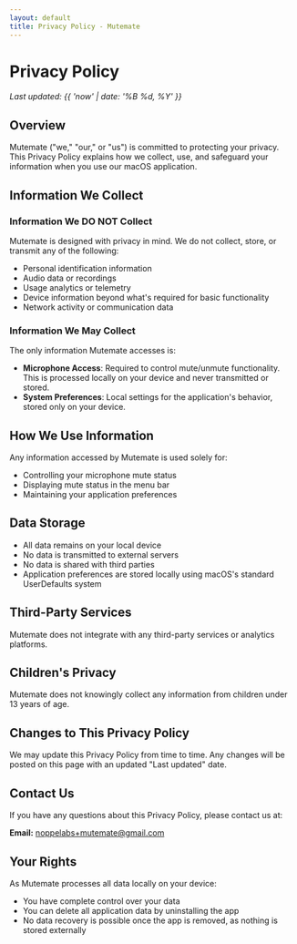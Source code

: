```yaml
---
layout: default
title: Privacy Policy - Mutemate
---
```


# Privacy Policy

*Last updated: {{ 'now' | date: '%B %d, %Y' }}*

## Overview

Mutemate ("we," "our," or "us") is committed to protecting your privacy. This Privacy Policy explains how we collect, use, and safeguard your information when you use our macOS application.

## Information We Collect

### Information We DO NOT Collect

Mutemate is designed with privacy in mind. We do not collect, store, or transmit any of the following:

- Personal identification information
- Audio data or recordings
- Usage analytics or telemetry
- Device information beyond what's required for basic functionality
- Network activity or communication data

### Information We May Collect

The only information Mutemate accesses is:

- **Microphone Access**: Required to control mute/unmute functionality. This is processed locally on your device and never transmitted or stored.
- **System Preferences**: Local settings for the application's behavior, stored only on your device.

## How We Use Information

Any information accessed by Mutemate is used solely for:

- Controlling your microphone mute status
- Displaying mute status in the menu bar
- Maintaining your application preferences

## Data Storage

- All data remains on your local device
- No data is transmitted to external servers
- No data is shared with third parties
- Application preferences are stored locally using macOS's standard UserDefaults system

## Third-Party Services

Mutemate does not integrate with any third-party services or analytics platforms.

## Children's Privacy

Mutemate does not knowingly collect any information from children under 13 years of age.

## Changes to This Privacy Policy

We may update this Privacy Policy from time to time. Any changes will be posted on this page with an updated "Last updated" date.

## Contact Us

If you have any questions about this Privacy Policy, please contact us at:

**Email:** [noppelabs+mutemate@gmail.com](mailto:noppelabs+mutemate@gmail.com)

## Your Rights

As Mutemate processes all data locally on your device:

- You have complete control over your data
- You can delete all application data by uninstalling the app
- No data recovery is possible once the app is removed, as nothing is stored externally